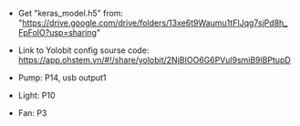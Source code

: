 - Get "keras_model.h5" from:
    "https://drive.google.com/drive/folders/13xe6t9Waumu1tFIJqg7sjPd8h_FpFoIO?usp=sharing"

- Link to Yolobit config sourse code:
    https://app.ohstem.vn/#!/share/yolobit/2NjBIOO6G6PVul9smiB9lBPtupD

- Pump: P14, usb output1
- Light: P10
- Fan: P3